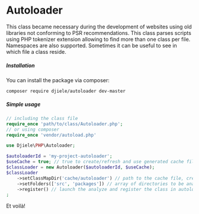 # Autoloader
This class became necessary during the development of websites using old libraries not conforming to PSR recommendations. This class parses scripts using PHP tokenizer extension allowing to find more than one class per file. Namespaces are also supported. Sometimes it can be useful to see in which file a class reside.

##### Installation

You can install the package via composer:

```
composer require djiele/autoloader dev-master
```

##### Simple usage


```php
// including the class file
require_once 'path/to/class/Autoloader.php';
// or using composer
require_once 'vendor/autoload.php'

use Djiele\PHP\Autoloader;

$autoloaderId = 'my-project-autoloader';
$useCache = true; // true to create/refresh and use generated cache file
$classLoader = new Autoloader($autoloaderId, $useCache); 
$classLoader
    ->setClassMapDir('cache/autoloader') // path to the cache file, created if not exists
    ->setFolders(['src', 'packages']) // array of directories to be analyzed
    ->register() // launch the analyze and register the class in autoload chain
;
```
Et voilà!

